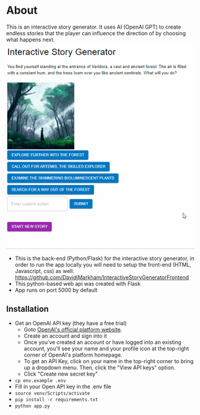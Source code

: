 # About

This is an interactive story generator. It uses AI (OpenAI GPT) to create endless stories that the player can influence the direction of by choosing what happens next.
![Example](images/example.gif)
- This is the back-end (Python/Flask) for the interactive story generator, in order to run the app locally you will need to setup the front-end (HTML, Javascript, css) as well: https://github.com/DavidjMarkham/InteractiveStoryGeneratorFrontend
- This python-based web api was created with Flask
- App runs on port 5000 by default

## Installation
- Get an OpenAI API key (they have a free trial)
    - Goto [OpenAI's official platform website](https://platform.openai.com/).
    - Create an account and sign into it
    - Once you've created an account or have logged into an existing account, you'll see your name and your profile icon at the top-right corner of OpenAI's platform homepage.
    - To get an API Key, click on your name in the top-right corner to bring up a dropdown menu. Then, click the "View API keys" option.
    - Click "Create new secret key"
- `cp env.example .env`
- Fill in your Open API key in the .env file
- `source venv/Scripts/activate`
- `pip install -r requirements.txt`
- `python app.py`